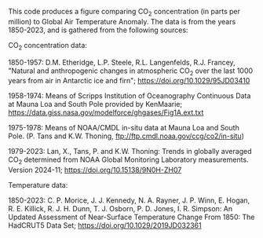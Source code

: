 This code produces a figure comparing CO<sub>2</sub> concentration (in parts per million) to Global Air Temperature Anomaly.
The data is from the years 1850-2023, and is gathered from the following sources:

CO<sub>2</sub> concentration data:

1850-1957: D.M. Etheridge, L.P. Steele, R.L. Langenfelds, R.J. Francey, "Natural and anthropogenic changes in atmospheric CO<sub>2</sub> over the last 1000 years from air in Antarctic ice and firn"; https://doi.org/10.1029/95JD03410

1958-1974: Means of Scripps Institution of Oceanography Continuous Data at Mauna Loa and South Pole provided by KenMaarie; https://data.giss.nasa.gov/modelforce/ghgases/Fig1A.ext.txt

1975-1978: Means of NOAA/CMDL in-situ data at Mauna Loa and South Pole. (P. Tans and K.W. Thoning, ftp://ftp.cmdl.noaa.gov/ccg/co2/in-situ)

1979-2023: Lan, X., Tans, P. and K.W. Thoning: Trends in globally averaged CO<sub>2</sub> determined from NOAA Global Monitoring Laboratory measurements. Version 2024-11; https://doi.org/10.15138/9N0H-ZH07

Temperature data:

1850-2023: C. P. Morice, J. J. Kennedy, N. A. Rayner, J. P. Winn, E. Hogan, R. E. Killick, R. J. H. Dunn, T. J. Osborn, P. D. Jones, I. R. Simpson: An Updated Assessment of Near-Surface Temperature Change From 1850: The HadCRUT5 Data Set; https://doi.org/10.1029/2019JD032361
